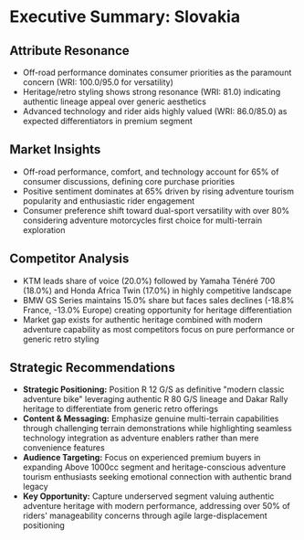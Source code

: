 # Executive Summary: Slovakia

## Attribute Resonance
- Off-road performance dominates consumer priorities as the paramount concern (WRI: 100.0/95.0 for versatility)
- Heritage/retro styling shows strong resonance (WRI: 81.0) indicating authentic lineage appeal over generic aesthetics
- Advanced technology and rider aids highly valued (WRI: 86.0/85.0) as expected differentiators in premium segment

## Market Insights
- Off-road performance, comfort, and technology account for 65% of consumer discussions, defining core purchase priorities
- Positive sentiment dominates at 65% driven by rising adventure tourism popularity and enthusiastic rider engagement
- Consumer preference shift toward dual-sport versatility with over 80% considering adventure motorcycles first choice for multi-terrain exploration

## Competitor Analysis
- KTM leads share of voice (20.0%) followed by Yamaha Ténéré 700 (18.0%) and Honda Africa Twin (17.0%) in highly competitive landscape
- BMW GS Series maintains 15.0% share but faces sales declines (-18.8% France, -13.0% Europe) creating opportunity for heritage differentiation
- Market gap exists for authentic heritage combined with modern adventure capability as most competitors focus on pure performance or generic retro styling

## Strategic Recommendations
- **Strategic Positioning:** Position R 12 G/S as definitive "modern classic adventure bike" leveraging authentic R 80 G/S lineage and Dakar Rally heritage to differentiate from generic retro offerings
- **Content & Messaging:** Emphasize genuine multi-terrain capabilities through challenging terrain demonstrations while highlighting seamless technology integration as adventure enablers rather than mere convenience features  
- **Audience Targeting:** Focus on experienced premium buyers in expanding Above 1000cc segment and heritage-conscious adventure tourism enthusiasts seeking emotional connection with authentic brand legacy
- **Key Opportunity:** Capture underserved segment valuing authentic adventure heritage with modern performance, addressing over 50% of riders' manageability concerns through agile large-displacement positioning